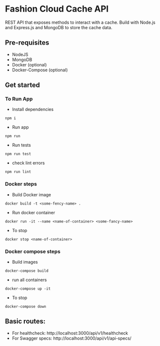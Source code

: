 # Fashion Cloud Cache API
REST API that exposes methods to interact with a cache. Build with Node.js and Express.js and MongoDB to store the cache data. 

## Pre-requisites
- NodeJS
- MongoDB
- Docker (optional)
- Docker-Compose (optional)

## Get started

### To Run App
- Install dependencies
```
npm i
```
- Run app
```
npm run
```
- Run tests
```
npm run test
```
- check lint errors
```
npm run lint
```

### Docker steps
- Build Docker image
```
docker build -t <some-fency-name> .
```
- Run docker container
```
docker run -it --name <name-of-container> <some-fancy-name>
```
- To stop
```
docker stop <name-of-container>
```

### Docker compose steps
- Build images
```
docker-compose build
```
- run all containers
```
docker-compose up -it
```
- To stop
```
docker-compose down
```

## Basic routes:
- For healthcheck: http://localhost:3000/api/v1/healthcheck
- For Swagger specs: http://localhost:3000/api/v1/api-specs/